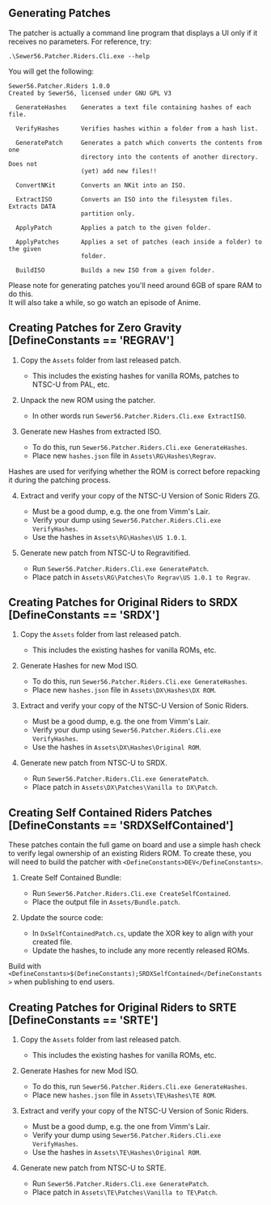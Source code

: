 
## Generating Patches

The patcher is actually a command line program that displays a UI only if it receives no parameters.
For reference, try:
```
.\Sewer56.Patcher.Riders.Cli.exe --help
```

You will get the following:
```
Sewer56.Patcher.Riders 1.0.0
Created by Sewer56, licensed under GNU GPL V3

  GenerateHashes    Generates a text file containing hashes of each file.

  VerifyHashes      Verifies hashes within a folder from a hash list.

  GeneratePatch     Generates a patch which converts the contents from one
                    directory into the contents of another directory. Does not
                    (yet) add new files!!

  ConvertNKit       Converts an NKit into an ISO.

  ExtractISO        Converts an ISO into the filesystem files. Extracts DATA
                    partition only.

  ApplyPatch        Applies a patch to the given folder.

  ApplyPatches      Applies a set of patches (each inside a folder) to the given
                    folder.

  BuildISO          Builds a new ISO from a given folder.
```

Please note for generating patches you'll need around 6GB of spare RAM to do this.  
It will also take a while, so go watch an episode of Anime.  

## Creating Patches for Zero Gravity [DefineConstants == 'REGRAV']

1. Copy the `Assets` folder from last released patch.  
   - This includes the existing hashes for vanilla ROMs, patches to NTSC-U from PAL, etc.  

2. Unpack the new ROM using the patcher.  
   - In other words run `Sewer56.Patcher.Riders.Cli.exe ExtractISO`.  

3. Generate new Hashes from extracted ISO.  

   - To do this, run `Sewer56.Patcher.Riders.Cli.exe GenerateHashes`.  
   - Place new `hashes.json` file in `Assets\RG\Hashes\Regrav`.  

Hashes are used for verifying whether the ROM is correct before repacking it during the patching process.

4. Extract and verify your copy of the NTSC-U Version of Sonic Riders ZG.  

   - Must be a good dump, e.g. the one from Vimm's Lair.  
   - Verify your dump using `Sewer56.Patcher.Riders.Cli.exe VerifyHashes`.  
   - Use the hashes in `Assets\RG\Hashes\US 1.0.1`.  

5. Generate new patch from NTSC-U to Regravitified.  

   - Run `Sewer56.Patcher.Riders.Cli.exe GeneratePatch`.  
   - Place patch in `Assets\RG\Patches\To Regrav\US 1.0.1 to Regrav`.  

## Creating Patches for Original Riders to SRDX [DefineConstants == 'SRDX']

1. Copy the `Assets` folder from last released patch.
   - This includes the existing hashes for vanilla ROMs, etc.  

2. Generate Hashes for new Mod ISO.  

   - To do this, run `Sewer56.Patcher.Riders.Cli.exe GenerateHashes`.  
   - Place new `hashes.json` file in `Assets\DX\Hashes\DX ROM`.  

3. Extract and verify your copy of the NTSC-U Version of Sonic Riders.  

   - Must be a good dump, e.g. the one from Vimm's Lair.  
   - Verify your dump using `Sewer56.Patcher.Riders.Cli.exe VerifyHashes`.  
   - Use the hashes in `Assets\DX\Hashes\Original ROM`.  

4. Generate new patch from NTSC-U to SRDX.  

   - Run `Sewer56.Patcher.Riders.Cli.exe GeneratePatch`.  
   - Place patch in `Assets\DX\Patches\Vanilla to DX\Patch`.  

## Creating Self Contained Riders Patches [DefineConstants == 'SRDXSelfContained']

These patches contain the full game on board and use a simple hash check to verify legal ownership of an existing Riders ROM.
To create these, you will need to build the patcher with `<DefineConstants>DEV</DefineConstants>`.  

1. Create Self Contained Bundle:  

   - Run `Sewer56.Patcher.Riders.Cli.exe CreateSelfContained`.  
   - Place the output file in `Assets/Bundle.patch`.  

2. Update the source code:  

   - In `DxSelfContainedPatch.cs`, update the XOR key to align with your created file.  
   - Update the hashes, to include any more recently released ROMs.  

Build with `<DefineConstants>$(DefineConstants);SRDXSelfContained</DefineConstants>` when publishing to end users.

## Creating Patches for Original Riders to SRTE [DefineConstants == 'SRTE']

1. Copy the `Assets` folder from last released patch.
   - This includes the existing hashes for vanilla ROMs, etc.

2. Generate Hashes for new Mod ISO.

   - To do this, run `Sewer56.Patcher.Riders.Cli.exe GenerateHashes`.
   - Place new `hashes.json` file in `Assets\TE\Hashes\TE ROM`.

3. Extract and verify your copy of the NTSC-U Version of Sonic Riders.

   - Must be a good dump, e.g. the one from Vimm's Lair.
   - Verify your dump using `Sewer56.Patcher.Riders.Cli.exe VerifyHashes`.
   - Use the hashes in `Assets\TE\Hashes\Original ROM`.

4. Generate new patch from NTSC-U to SRTE.

   - Run `Sewer56.Patcher.Riders.Cli.exe GeneratePatch`.
   - Place patch in `Assets\TE\Patches\Vanilla to TE\Patch`.

